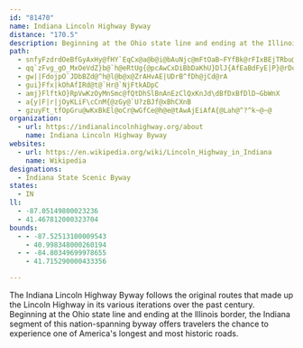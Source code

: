 ```yaml
---
id: "81470"
name: Indiana Lincoln Highway Byway
distance: "170.5"
description: Beginning at the Ohio state line and ending at the Illinois border, the Indiana segment of this nation-spanning highway offers travelers the chance to experience one of America's longest and most historic roads.
path:
  - snfyFzdrdOeBfGyAxHy@fHY`EqCx@a@b@i@bAuNjc@mFtOaB~FYfBk@rFIxBEjTRbu@GjEa@rE}@zEuAjE}@`BuOpVsClFgYbr@_ClGgAdG}Ifl@y@tCyP|^iA~Cu@zCg@~C_BdPk@vCuB`IcMdi@uAvGgSh{@iD`NeCrE}DhEeCdBka@hR_PtMuZhTsCpCy@hAeBpDc@xAy@tEsA`OwIn{@}LpwAm@~Jh@z_@pArjAV~Ah@pApAxA_DvLu@xBkClGkc@|~@_Oj[eB`EcBzE_AlD}AfHaHtd@{Kvs@y@hFo@tPO|AeAlHqAhHF^cAxGs@`GYzGk@pYi@xn@[tLk@bFeDhUs@fHIxBYh^[nMq@xEOr@Wl@yArHSzB?dKTxA`BnjCM|@KtES~Ce@`E}@jEiA`DmItQcBfEcAtE_@pCQ`GClEC|p@EdD_@vY?XHPYtHg@lH[`D_CnOSPcCtJaCxHiN~_@aArB{@hCy@jGO`DRhLf@ro@DtMj@~i@?vFdJ~gAqRxD}Dh@qM`C}B`A}CfB{JPm]RKRJzLgEDcUdCN~KCtGiQpW_BfE}FnQkOxc@aCdG}SlXcMnO}GzIkEjGmCzCuSbXiA~@{HlJqHzJyFzGuIxKsEnGwD~FsC|GsBxG}AxJuBzDoArAcAl@gAb@{BZwDJy@RcE~AsCjCiA|AWlWKpZBtISdj@Epj@Y~EwB`RQfDErEIfkB~Ax|@?xD?zw@o@hs@IlcA[paA@|u@x@tx@Hve@EtIOzGShz@KzBkBzNSjEKbGr@diBx@fkAH|b@mDbX{Kdn@oBpLsAzJeCdOoHj_@_BfKk@~E]tEIxIXtqA_@htAS`DUdB}EtZtDzAXX\p@TtAb@lv@AzFWfCmChRq\dwBcDdRkBnMw@xGsDhXi@bCiC~Hc@xB}ExZaGdCuF|AiBHeVJBbZaI@DxEI\Wf@{Upg@iGtJwT~[IZ?hAoHhIWl@Ip@_@z@iEhEuLpQyArCmA~CqAlGwBxXW~Au@xC{p@nxA}D`G?~@K^sBhEs@SmEDy@YyDRgy@GwCLgBXkBv@mCxAmKfIsEnEcCrEwAlEg@fCqB`Pi@xCcSvw@oI|b@iErUyAlGuPvc@_D|IgBrDuAvBe]``@gBxCuArD_AlDi@jEOxCEtCIfo@wAnxAUf]Eny@Olb@OlEc@xDiDtP_AzCmA|Cy@`B_f@lp@_RvXuHpLiBrCiBpEsAtFo@jGEnn@LnyB`@liBv@bx@G|z@f@d}@KduB\|{@nAxyBRxn@HleANnz@NzA^vA_BnEe@|@yK`Pu@zA_@JCfGUlBm@xAiExHt@`ARl@nBbCh@`AVrA@`DHj@]ryFaLEiAD{AfAaErD}D|C_K~MGv@@zJUr@mBjBqNvLs@~@k@dASv@K`AGpBfBllAJ|KlB~lBDlk@ElE}@vP{@`m@UhR@j^QlCax@zcFi@fBeAlBeLrM_ArBc@tAi@jDRtm@Cv@i@fEoGx\{EtYoBhN}C|VsD|Vwz@voFkD~T{@fEiA~CsGnOm@jCO~C?pSY~CcAnGus@vsEiMdw@uFp^}Ep\o@~B}@lBaMbOmAdBu@rBS~ALhs@m@~CoBbFMvAElGYtCi@~Dg`@bfC{DvU{Gxc@o}@z|FsAlGeA~CmBlDgEnFa@v@m@xAi@`CWvBCzB@~[EpBSfDaPpeAoaAfnGwIf_AsA|OaE`b@U|A{@hDsA|CgEbGcBdDeI|UsBtF}[`v@o@dB_@nBKdA?pBVth@vA|b@Ndx@JpBbBbQLtDSlIc@rEwVnrA{@jFcBzNo@fDy@rC}BtFaz@fmBqTxf@V`@F\WtEExCPlw@GhQNdZHldAbAjaA|@vcDWxD_ArGS~BKfJS|DeNb|AQh@i@f@qAr@g@?CxHc@|NoA`QaFbj@qBlQuFd`@u@lHu@fJeDhl@e@tGo@xHoFfg@kEdf@_Hd~@kOvdBkPb}Bs@lIiAzJgA`H{@lErA`BTh@H~@kFxs@{AzTaFde@o@zImBf[iA|X[lEiRh|BwExf@gKrvAyQ|yBSjAo@z@_Bv@g@?GpK]xMo@zLmD~c@ovAhaQsA|K{@xFyArHdApA^t@Dx@Ap@cEnh@iBnPqD|_@cAzMuBl^mg@tlGSxBq@lCaArAu@j@mAd@wnA]u@pnGO|hDS`fAi@nTeA`QsDb]YzDo@zIg@`KQrFKlJKlc@e@bQo@tLig@pnGgAdLu`@deDw@rEgC|Kp@|@RlACl@iQtxAq@fBg@p@[Z_B|@gf@Ek_@FeBGqAFk@U_@SULCr@TPhBUX~@Ej@sAxDM`A[lQq@|TmBfg@cB?Dv`BI~Ba@tBqEjMc@bAcDdGtAlDdExg@T`i@AjEOtBWlBa@jB}AxFmAbNExD^vNLjJCrBKbCW~BeEtRSdCBfa@NtEpAfWh@hTpA~s@CtBCvAoCzMy@pFiAhRsAfLIzEd@`G|@jDd@l@nAX_@hUGlf@jAzrAC`De@bT[j\CbaBKlk@OvXIxi@D|Hu@p@c@xAkIrh@yDfFsJzKa@p@_@`AUlAO~BDtAb@dKT~BvIhj@VdCMxBaMju@wWbeBsBnKeAdEwUns@wC`KiFtMeEnJUx@OvA\zC~CzSbClUhOv`Bd@b_@xAbq@mCvf@_D~\cCdZ_@rGC`q@Kl^FzQ[nxAHjaB_@nt@o@x~@IfSDhFKpBIp@{HrYeLdf@mGv[sGbQ]lBKrAI~FKj\hAl^TbTn@`JGxAeDtRYxCA~ChAr]~Aj]bCbs@~AzU\nJh@jHn@x@O|HDpFObMPfAAlNpGKc@zSeAtSItIc@|Ci@xAoAbD_@LsArgAi@bWe@bNsE`q@aAhZ_C|YDvERjDDzDEnAyA|NiB|S
  - qq`zFvg_gO_MxOeVdZ}b@`h@eRtUg{@pcAwCxDiBbDaKhU}DlJ{AfEaBdFyE|P}@rDo@`Ei@dEc@fIkCj_ASlDu@nIg@fD{A~HmBrGcE|JmCpEiAxAqCfCaE`CuJlC{CjAyA~@_DfC}AdByArByCbGgAvC{@zDoOb|@_Kfj@kBnGqAvCaBfCcBpBmDrCkAt@gBr@iCr@mBX}SvByCl@sErAqExBwBvAoCzBiNtMy{@d|@uBxA}CbBkHzCeExB_C`B}JrKmFnDcB|@yClAiB`@ep@`OsOvCsYnE_Ab@sBnAaLrH}CzB{FfDgNrEsAj@i@d@i@~@iPzf@_BdDcAlAiOzLuSfKcBpAwAzAmJnRuAxD_\tqAoAfGyAvNoKxoAuAnMiAdH_BtHcOfj@q@jDkH|m@i@`Di@rAm@|@cHbH}A|BeBxFmBbI_DlHeElImJdV}Ufp@{Md^kRfg@eDzHgLrSyDnF_PvRkElGsFg@{AzAsGvEg@r@qNx^qCtFDRkAbBkFtF_`@n\uVjX_FxGiCnEeOn\cD`FsZ`_@eHrGq]|Z}O|P{BxCmB~CcBzDyC~JiBfEsAfCwGnK{LhMsAhBuA|BaInQi@|Ag@tCk@fJa@dBw@rBeNtV_QvXiBhCqGxKmBlEoMp`@q@lBy@fAcA|@uAh@o\xGw`@hM}BhAgAx@iLvLoB|AeBt@kOrBoBb@qB|@mWzUiC~AeL`EeAj@}@x@wBdDcDzFuAlBgVrYiHfJk]~i@oAfBcBbBsClBum@dVoA|@c@EcEtAeKpBsTzAsCdAsCp@gWfHgE`CsIrFmDtCUp@YFyA~@eDfC{CpCeArA}AfCyE`JoWbu@uErN}DzKkUhm@oBpEyAxBsCxCmEzDkMpPsDvCqFzC_FrA{Ed@gMPqIEmCe@s@YE_@{A{CeAKeD?_@LmAKgF?{t@DqY^a\RsADaGjA{QtCgZPJfe@Np[kAtM}AxMSxCE|E@|mA`@ziBHrjBJ`JHzNJfiB_@p`@Upe@KtoAkWR_BJoAXS_@IEc]RB|[{`@vX_E~CqElFiBzCkKtSoEzH{kA~iBmCtFqErLW`A_@~BwA~J{LdbA{@nHwCd[m@~E{@`EcArC_C`EoAbBiMpMyDjEub@fb@mBrC}Vxd@gGzJaIlMsAlAkAr@wBr@y@LwAB_v@Pg`Ax@eODsBLiBf@cB|@sBzAeKlNaiCfsDwk@dx@aFzGQHwAhD_@xBEpANbt@?lAMlBii@\Jx`@RvPaHdDeAx@S`Ao@dIqG`Ns@tFi@lEUdAs@lBiJ`S@dPsADoBrA_FVk@fBaAfBkK`PyObWcBlDsBnFsDjK}Yz`@gDdEsCfEzG`Iiw@tyAk]lo@mDnGiNjTq\jn@oPfZiTpa@yBjCwX~UcErFmArB_Rv^kPtVqD`Eu@X}RbQmH~Gy~@~w@oh@vd@}C`C}GlGD|[y@fpBLr@`BjEuB@DjQEfXpFtFx@rAJf@pBpL~ApMnClR?ZxC|R??kAHDpS|Dp{@hGb^v@fC|UncFbClg@tAvR?hXY~h@UbdCHnk@^|wADfJN~B~@fK|Bhl@OrC}@lHqArISnF_@fUBr[ZlKlGvqAhAvXb@vYErKNzsAVfFjF|q@|BnPzCfOpAnQX`GF`INtn@GhTm@fJiBrN_CpSwDfScGbQ}EbKcQlQwJnIwCnCuNnOs@pAW`ASvAGfAPjf@_BCu@MuBgA_CsBiAq@gCm@oPDoBVaDtAe@l@y@fB_Av@[JJbXIn@o@jBwItZgC|J}DtSgYhvAsF|Y_P~w@iA~EYvBwZd|A]zBGjDIPLbFVrCEl@IHEj@NZZjC|B`e@l@zJBlBQR{@P_KDqJRcARo@^yAdBeAfDSP{Jze@sCtLsCfKqKv]iR`n@iCxI?`@wWn{@_EhNW`BOpDmBfp@RvCdMf|@rDvWRzBHzOIfoAHbo@D~B^xDbS|}AT`EIp_CXx~BcAbzBLtDbE|w@D~AOdBUtAsCrKGlABv@b@lBx@lA^\zFfBf@r@Tx@BfBOr@q@rAMd@?jBjIb~An@hEjYfrAvNnn@rt@tdDl@~Adv@txArDnFvCvCzBbBIfDThBVl@vGvMdQdb@fCdFhBfCfDtGp@jBbCnJhAxDn]jz@hCAhEbQzCnJ`n@xyAxStf@nBlD|C~DtH`HbHfI`^tj@hOhUhAvBx@hBlAfEt@fD|En\`A`FbLdh@tBhIvD`MpIbVl{@h_CzEfN~Qpk@r@~AtA~DzN`f@xs@deBxOHEdN`@TlChGbF~HrDnIlBfD^Mh@lArAxB|GhJlDvGpGzKzK|NhHzKjDbGj@pA`@~AFjCe@be@CnSUdwB?joAIf[e@`f@y@zf@DdBR|@d@zAfAfB~d@`n@rW~[tM~Sx@zAbWll@hYfq@tk@|qAx@`DJ~BLlLXli@Cx^Fv\MbzBheB`@Th@xA~Ah@nA^jBhCfa@^rCtA~FpAxC~BnDbCdChF~COt@u@hBOz@?d@hQ~c@hAKrB`LxC`KrAdDrI~Pq@dACl@Nv@pFhW^`AvB~ClAjAbGhEbDvCZ@fBs@d@LTX`E`Kx@hBrFtFpJnLbQlPtE|DbN~GbT~HlFhCfHfE`GfFvHlJrG`H~MzOn@xAB~BlF`DrElEjc@vg@tEnGfD`GvCtHtAlEnAlFnFb^`CnNn@xArU~\jBzDpDjI|FzN|AlElJd[vDbLl@pAhD~CjBfAtc@fMbDfA~DlBbAp@dCfCzGzHpBjC`@z@bA`D\pBpBp^LzEN|Sc@tQIzLBvWB~HJfD~@nH|AdIJLbAhJrD`TxAnH^v@BXT`@L|@Cr@NdC?lAO~BYfAcDfIY~AObBI|]Bp^
  - gw||FdojpO`JDbBZd@^h@l@b@x@ZrAHvAE|UDrB^fDh@jCd@rA
  - gui}Ffx|kOhAfIRd@t@`Hr@`NjFtkADpC
  - amj}FlftkO}RpVwKzOyMnSmc@fQtDhSlBnAnEzClQxKnJd\dBfDxBfDlD~GbWnX
  - a{y|F|r|jOyKLiF\cCnM{@zGy@`U?zBJf@xBhCXnB
  - gzuyFt_tfOpGru@wKxBkEl@oCr@wGfCe@h@e@tAwAjEiAfA{@Lah@^?^k~@~@
organization:
  - url: https://indianalincolnhighway.org/about
    name: Indiana Lincoln Highway Byway
websites:
  - url: https://en.wikipedia.org/wiki/Lincoln_Highway_in_Indiana
    name: Wikipedia
designations:
  - Indiana State Scenic Byway
states:
  - IN
ll:
  - -87.05149800023236
  - 41.467812000323704
bounds:
  - - -87.52513100009543
    - 40.998348000260194
  - - -84.80349699978655
    - 41.715290000433356

---
```


The Indiana Lincoln Highway Byway follows the original routes that made up the Lincoln Highway in its various iterations over the past century. Beginning at the Ohio state line and ending at the Illinois border, the Indiana segment of this nation-spanning byway offers travelers the chance to experience one of America's longest and most historic roads.

